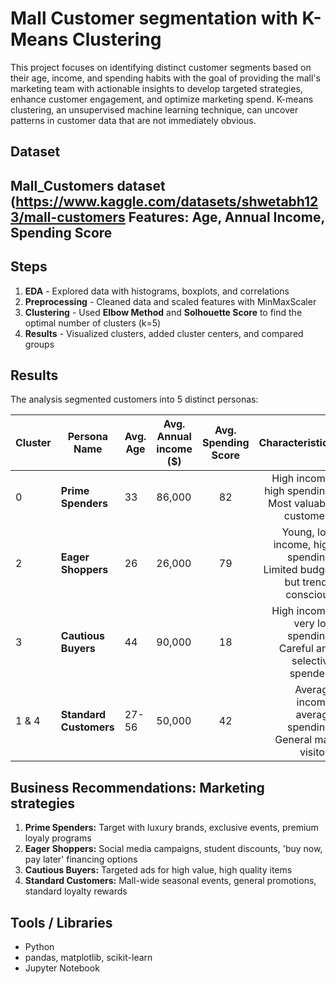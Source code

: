 # Mall Customer segmentation with K-Means Clustering

This project focuses on identifying distinct customer segments based on their age, income, and spending habits with the goal of providing the mall's marketing team with actionable insights to develop targeted strategies, enhance customer engagement, and optimize marketing spend. K-means clustering, an unsupervised machine learning technique, can uncover patterns in customer data that are not immediately obvious.

## Dataset
Mall_Customers dataset (https://www.kaggle.com/datasets/shwetabh123/mall-customers
Features: Age, Annual Income, Spending Score
---
## Steps
1. **EDA** - Explored data with histograms, boxplots, and correlations
2. **Preprocessing** - Cleaned data and scaled features with MinMaxScaler
3. **Clustering** - Used **Elbow Method** and **Solhouette Score** to find the optimal number of clusters (k=5) 
4. **Results**  - Visualized clusters, added cluster centers, and compared groups 
  
## Results
The analysis segmented customers into 5 distinct personas:

| Cluster | Persona Name           | Avg. Age | Avg. Annual income ($) | Avg. Spending Score | Characteristics                                                     |
|:--------|------------------------|----------|------------------------|:-------------------:|--------------------------------------------------------------------:|
|   0     | **Prime Spenders**     |   33     |           86,000       |       82            | High income, high spending. Most valuable customers                 | 
|   2     | **Eager Shoppers**     |   26     |           26,000       |       79            | Young, low income, high spending. Limited budget but trend-conscious|
|   3     | **Cautious Buyers**    |   44     |           90,000       |       18            | High income, very low spending. Careful and selective spenders      |
| 1 & 4   | **Standard Customers** |  27-56   |           50,000       |       42            | Average income, average spending. General mall visitors             |

## Business Recommendations: Marketing strategies
1. **Prime Spenders:** Target with luxury brands, exclusive events, premium loyaly programs
2. **Eager Shoppers:** Social media campaigns, student discounts, 'buy now, pay later' financing options
3. **Cautious Buyers:** Targeted ads for high value, high quality items
4. **Standard Customers:** Mall-wide seasonal events, general promotions, standard loyalty rewards

## Tools / Libraries
- Python 
- pandas, matplotlib, scikit-learn
- Jupyter Notebook
